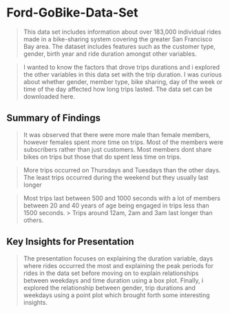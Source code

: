 # Ford-GoBike-Data-Set
> This data set includes information about over 183,000 individual rides made in a bike-sharing system covering the greater San Francisco Bay area. The dataset includes features such as the customer type, gender, birth year and ride duration amongst other variables.  

> I wanted to know the factors that drove trips durations and i explored the other variables in this data set with the trip duration. I was curious about whether gender, member type, bike sharing, day of the week or time of the day affected how long trips lasted. The data set can be downloaded here.   

## Summary of Findings  

> It was observed that there were more male than female members, however females spent more time on trips. Most of the members were subscribers rather than just customers. Most members dont share bikes on trips but those that do spent less time on trips. 

> More trips occurred on Thursdays and Tuesdays than the other days. The least trips occurred during the weekend but they usually last longer 

> Most trips last between 500 and 1000 seconds with a lot of members between 20 and 40 years of age being engaged in trips less than 1500 seconds. > Trips around 12am, 2am and 3am last longer than others.    

## Key Insights for Presentation  

> The presentation focuses on explaining the duration variable, days where rides occurred the most and explaining the peak periods for rides in the data set before moving on to explain relationships between weekdays and time duration using a box plot. Finally, i explored the relationship between gender, trip durations and weekdays using a point plot which brought forth some interesting insights.
